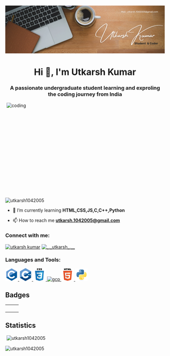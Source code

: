 ![logo](https://github.com/utkarsh1042005/utkarsh1042005/blob/main/20231014_102523_0000.png)
<h1 align="center">Hi 👋, I'm Utkarsh Kumar</h1>
<h3 align="center">A passionate undergraduate student learning and exproling the coding journey from India</h3>

<img align="right" alt="coding" width="500" height="300" src="https://raw.githubusercontent.com/gist/MedRedha/fd8e2481bde2610c96b9aafde543879c/raw/88624e8d31c4295973dcb7c900dacf0edc0a6d99/coding.gif" >

<p align="left"> <img src="https://komarev.com/ghpvc/?username=utkarsh1042005&label=Profile%20views&color=0e75b6&style=flat" alt="utkarsh1042005" /> </p>

- 🌱 I’m currently learning **HTML,CSS,JS,C,C++,Python**

- 📫 How to reach me **utkarsh.1042005@gmail.com**

<h3 align="left">Connect with me:</h3>
<p align="left">
<a href="https://www.linkedin.com/in/utkarsh-kumar-3801b227a/" target="blank"><img align="center" src="https://raw.githubusercontent.com/rahuldkjain/github-profile-readme-generator/master/src/images/icons/Social/linked-in-alt.svg" alt="utkarsh kumar" height="30" width="40" /></a>
<a href="https://instagram.com/_._utkarsh_.__" target="blank"><img align="center" src="https://raw.githubusercontent.com/rahuldkjain/github-profile-readme-generator/master/src/images/icons/Social/instagram.svg" alt="_._utkarsh_.__" height="30" width="40" /></a>
</p>

<h3 align="left">Languages and Tools:</h3>
<p align="left"> <a href="https://www.cprogramming.com/" target="_blank" rel="noreferrer"> <img src="https://raw.githubusercontent.com/devicons/devicon/master/icons/c/c-original.svg" alt="c" width="40" height="40"/> </a> <a href="https://www.w3schools.com/cpp/" target="_blank" rel="noreferrer"> <img src="https://raw.githubusercontent.com/devicons/devicon/master/icons/cplusplus/cplusplus-original.svg" alt="cplusplus" width="40" height="40"/> </a> <a href="https://www.w3schools.com/css/" target="_blank" rel="noreferrer"> <img src="https://raw.githubusercontent.com/devicons/devicon/master/icons/css3/css3-original-wordmark.svg" alt="css3" width="40" height="40"/> </a> <a href="https://cloud.google.com" target="_blank" rel="noreferrer"> <img src="https://www.vectorlogo.zone/logos/google_cloud/google_cloud-icon.svg" alt="gcp" width="40" height="40"/> </a> <a href="https://www.w3.org/html/" target="_blank" rel="noreferrer"> <img src="https://raw.githubusercontent.com/devicons/devicon/master/icons/html5/html5-original-wordmark.svg" alt="html5" width="40" height="40"/> </a> <a href="https://www.python.org" target="_blank" rel="noreferrer"> <img src="https://raw.githubusercontent.com/devicons/devicon/master/icons/python/python-original.svg" alt="python" width="40" height="40"/> </a> </p>

<h2>Badges</h2>
<table>
  <tr>
<td><img alt badge width="300" src="https://assets.holopin.io/hf2023levels/level4-blue-0-0-0.webp"></td>
<td><img alt badge width="300" src="https://assets.holopin.io/eyJidWNrZXQiOiJob2xvcGluLWFzc2V0cyIsImtleSI6ImFzc2V0cy9jbG5leHg3dmUyMTcxOTN6amp0c2lvNXZqIiwiZWRpdHMiOnsicm90YXRlIjpudWxsfX0="></td>
<td><img alt badge width="300" src="https://assets.holopin.io/eyJidWNrZXQiOiJob2xvcGluLWFzc2V0cyIsImtleSI6ImFzc2V0cy9jbG16ZXJwM3EzMDUwMGZsZHZ4d2JwZTdhIiwiZWRpdHMiOnsicm90YXRlIjpudWxsfX0="></td>   
  </tr>
</table>
<h2>Statistics</h2>
<p>&nbsp;<img align="center" src="https://github-readme-stats.vercel.app/api?username=utkarsh1042005&show_icons=true&locale=en" alt="utkarsh1042005" /></p>

<p><img align="center" src="https://github-readme-streak-stats.herokuapp.com/?user=utkarsh1042005&" alt="utkarsh1042005" /></p>
